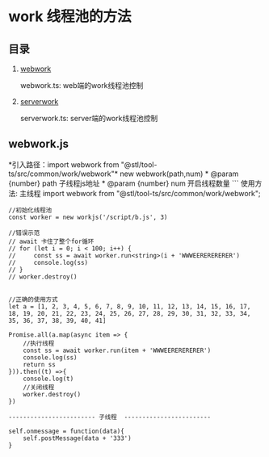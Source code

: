 work 线程池的方法
====

目录
-----

1. [webwork](#webworkjs) 

    webwork.ts: web端的work线程池控制

2. [serverwork](#serverworkjs)

    serverwork.ts: server端的work线程池控制

## webwork.js
<div id="webwork"></div>
   *引入路径：import webwork from "@stl/tool-ts/src/common/work/webwork"*
    new webwork(path,num)  
    * @param {number} path 子线程js地址 
    * @param {number} num 开启线程数量
```
使用方法:
    主线程
    import webwork from "@stl/tool-ts/src/common/work/webwork";

    //初始化线程池
    const worker = new workjs('/script/b.js', 3)

    //错误示范
    // await 卡住了整个for循环
    // for (let i = 0; i < 100; i++) {
    //     const ss = await worker.run<string>(i + 'WWWEERERERERER')
    //     console.log(ss)
    // }
    // worker.destroy()


    //正确的使用方式
    let a = [1, 2, 3, 4, 5, 6, 7, 8, 9, 10, 11, 12, 13, 14, 15, 16, 17, 18, 19, 20, 21, 22, 23, 24, 25, 26, 27, 28, 29, 30, 31, 32, 33, 34, 35, 36, 37, 38, 39, 40, 41]

    Promise.all(a.map(async item => {
        //执行线程
        const ss = await worker.run(item + 'WWWEERERERERER')
        console.log(ss)
        return ss
    })).then((t) =>{
        console.log(t)
        //关闭线程
        worker.destroy()
    })

    ------------------------ 子线程  ------------------------

    self.onmessage = function(data){
        self.postMessage(data + '333')
    }


```





